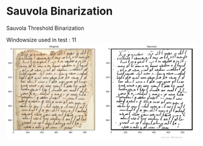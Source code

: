 # Sauvola Binarization
Sauvola Threshold Binarization

Windowsize used in test : 11
![Test Image 1](Test.png)
